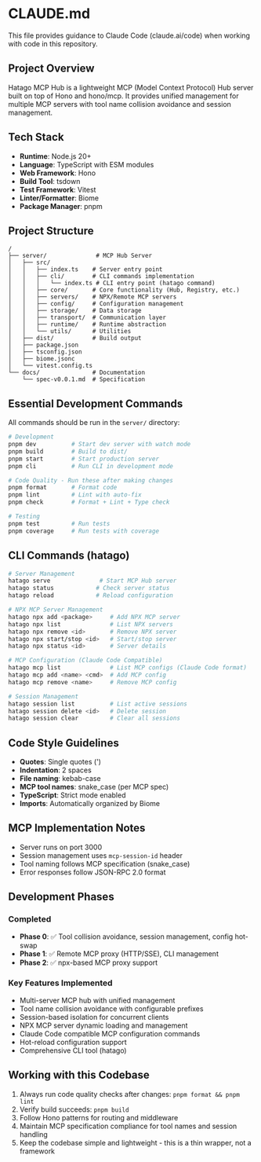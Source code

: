 # CLAUDE.md

This file provides guidance to Claude Code (claude.ai/code) when working with code in this repository.

## Project Overview

Hatago MCP Hub is a lightweight MCP (Model Context Protocol) Hub server built on top of Hono and hono/mcp. It provides unified management for multiple MCP servers with tool name collision avoidance and session management.

## Tech Stack

- **Runtime**: Node.js 20+
- **Language**: TypeScript with ESM modules
- **Web Framework**: Hono
- **Build Tool**: tsdown
- **Test Framework**: Vitest
- **Linter/Formatter**: Biome
- **Package Manager**: pnpm

## Project Structure

```
/
├── server/              # MCP Hub Server
│   ├── src/
│   │   ├── index.ts    # Server entry point
│   │   ├── cli/        # CLI commands implementation
│   │   │   └── index.ts # CLI entry point (hatago command)
│   │   ├── core/       # Core functionality (Hub, Registry, etc.)
│   │   ├── servers/    # NPX/Remote MCP servers
│   │   ├── config/     # Configuration management
│   │   ├── storage/    # Data storage
│   │   ├── transport/  # Communication layer
│   │   ├── runtime/    # Runtime abstraction
│   │   └── utils/      # Utilities
│   ├── dist/           # Build output
│   ├── package.json
│   ├── tsconfig.json
│   ├── biome.jsonc
│   └── vitest.config.ts
└── docs/               # Documentation
    └── spec-v0.0.1.md  # Specification
```

## Essential Development Commands

All commands should be run in the `server/` directory:

```bash
# Development
pnpm dev          # Start dev server with watch mode
pnpm build        # Build to dist/
pnpm start        # Start production server
pnpm cli          # Run CLI in development mode

# Code Quality - Run these after making changes
pnpm format       # Format code
pnpm lint         # Lint with auto-fix
pnpm check        # Format + Lint + Type check

# Testing
pnpm test         # Run tests
pnpm coverage     # Run tests with coverage
```

## CLI Commands (hatago)

```bash
# Server Management
hatago serve              # Start MCP Hub server
hatago status            # Check server status
hatago reload            # Reload configuration

# NPX MCP Server Management
hatago npx add <package>     # Add NPX MCP server
hatago npx list              # List NPX servers
hatago npx remove <id>       # Remove NPX server
hatago npx start/stop <id>   # Start/stop server
hatago npx status <id>       # Server details

# MCP Configuration (Claude Code Compatible)
hatago mcp list              # List MCP configs (Claude Code format)
hatago mcp add <name> <cmd>  # Add MCP config
hatago mcp remove <name>     # Remove MCP config

# Session Management
hatago session list          # List active sessions
hatago session delete <id>   # Delete session
hatago session clear         # Clear all sessions
```

## Code Style Guidelines

- **Quotes**: Single quotes (')
- **Indentation**: 2 spaces
- **File naming**: kebab-case
- **MCP tool names**: snake_case (per MCP spec)
- **TypeScript**: Strict mode enabled
- **Imports**: Automatically organized by Biome

## MCP Implementation Notes

- Server runs on port 3000
- Session management uses `mcp-session-id` header
- Tool naming follows MCP specification (snake_case)
- Error responses follow JSON-RPC 2.0 format

## Development Phases

### Completed

- **Phase 0**: ✅ Tool collision avoidance, session management, config hot-swap
- **Phase 1**: ✅ Remote MCP proxy (HTTP/SSE), CLI management
- **Phase 2**: ✅ npx-based MCP proxy support

### Key Features Implemented

- Multi-server MCP hub with unified management
- Tool name collision avoidance with configurable prefixes
- Session-based isolation for concurrent clients
- NPX MCP server dynamic loading and management
- Claude Code compatible MCP configuration commands
- Hot-reload configuration support
- Comprehensive CLI tool (hatago)

## Working with this Codebase

1. Always run code quality checks after changes: `pnpm format && pnpm lint`
2. Verify build succeeds: `pnpm build`
3. Follow Hono patterns for routing and middleware
4. Maintain MCP specification compliance for tool names and session handling
5. Keep the codebase simple and lightweight - this is a thin wrapper, not a framework

